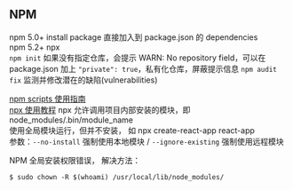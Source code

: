 ## NPM

npm 5.0+ install package 直接加入到 package.json 的 dependencies  
npm 5.2+ npx  
`npm init` 如果没有指定仓库，会提示 WARN: No repository field，可以在 package.json 加上 `"private": true`，私有化仓库，屏蔽提示信息
`npm audit fix` 监测并修改潜在的缺陷(vulnerabilities)

[npm scripts 使用指南](http://www.ruanyifeng.com/blog/2016/10/npm_scripts.html)  
[npx 使用教程](http://www.ruanyifeng.com/blog/2019/02/npx.html)
npx 允许调用项目内部安装的模块，即 node_modules/.bin/module_name  
使用全局模块运行，但并不安装， 如 npx create-react-app react-app  
参数：`--no-install` 强制使用本地模块 / `--ignore-existing` 强制使用远程模块

NPM 全局安装权限错误， 解决方法：

```
$ sudo chown -R $(whoami) /usr/local/lib/node_modules/
```